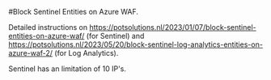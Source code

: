 #Block Sentinel Entities on Azure WAF.

Detailed instructions on https://potsolutions.nl/2023/01/07/block-sentinel-entities-on-azure-waf/ (for Sentinel) and https://potsolutions.nl/2023/05/20/block-sentinel-log-analytics-entities-on-azure-waf-2/ (for Log Analytics).

Sentinel has an limitation of 10 IP's.
